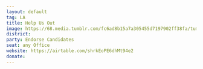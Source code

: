 ```yaml
---
layout: default
tag: LA
title: Help Us Out
image: https://68.media.tumblr.com/fc6ad8b15a7a305455d7197902ff38fa/tumblr_ncvq44Li2Y1s90wi8o1_500.gif
district: 
party: Endorse Candidates
seat: any Office
website: https://airtable.com/shrkEoPE6dhMt94e2
donate: 
---
```

